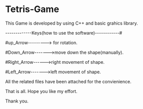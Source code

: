 # Tetris-Game
This Game is developed by using C++ and basic grahics library.

-------------Keys(how to use the software)------------#

#up_Arrow---------> for rotation.

#Down_Arrow------->move down the shape(manually).

#Right_Arrow------>right movement of shape.

#Left_Arrow------->left movement of shape.



All the related files have been attached for the convienience. 

That is all. Hope you like my effort.

Thank you.
